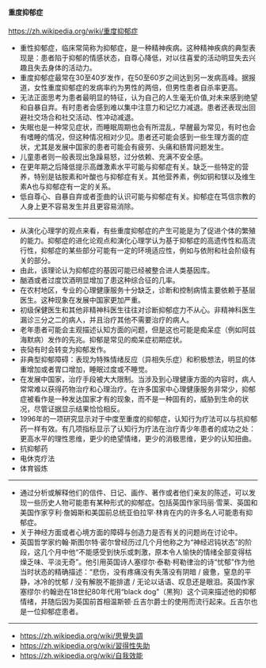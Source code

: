 #### 重度抑郁症
https://zh.wikipedia.org/wiki/重度抑郁症
- 重性抑郁症，临床常简称为抑郁症，是一种精神疾病。这种精神疾病的典型表现是：患者陷于抑郁的情感状态，自尊心降低，对以往喜爱的活动明显失去兴趣且失去身体的活动力。
- 重度抑郁症最常在30至40岁发作，在50至60岁之间达到另一发病高峰。据报道，女性重度抑郁症的发病率约为男性的两倍，但男性患者自杀率更高。
- 无法正面思考为患者最明显的特征，认为自己的人生毫无价值,对未来感到绝望和自暴自弃。有时患者会感到难以集中注意力和记忆力减退。患者还表现出回避社交场合和社交活动、性冲动减退。
- 失眠也是一种常见症状，而睡眠周期也会有所混乱，早醒最为常见，有时也会有嗜睡的情况，但这种情况相对少见。患者还可能会感到一些生理方面的症状，尤其是发展中国家的患者可能会有疲劳、头痛和肠胃问题发生。
- 儿童患者则一般表现出急躁易怒，过分依赖、充满不安全感。
- 在更年期之后降低提示高雌激素水平可能与抑郁症有关。缺乏一些特定的营养，特别是钴胺素和叶酸也与抑郁症有关。其他营养素，例如铜和镁以及维生素A也与抑郁症有一定的关系。
- 低自尊心、自暴自弃或者歪曲的认识可能与抑郁症有关。抑郁症在笃信宗教的人身上更不容易发生并且更容易消除。
---
- 从演化心理学的观点来看，有些重度抑郁症的产生可能是为了促进个体的繁殖的能力。抑郁症的进化论观点和演化心理学认为基于抑郁症的高遗传性和高流行性，抑郁症的某些部分可能有一定的环境适应性，例如与依附和社会阶级有关的部分。
- 由此，该理论认为抑郁症的基因可能已经被整合进人类基因库。
- 酗酒或者过度饮酒明显增加了患这种综合征的几率。
- 在农村地区，专业的心理健康服务十分缺乏，诊断和控制病情主要依赖于基层医生。这种现象在发展中国家更加严重。
- 初级保健医生和其他非精神科医生往往对诊断抑郁症力不从心。非精神科医生漏诊三分之二的病人，并且治疗其他不需要治疗的病人。
- 老年患者可能会主观描述认知方面的问题，但是这也可能是痴呆症（例如阿兹海默病）发作的先兆。抑郁是常见的痴呆症初期症状。
- 丧恸有时会转变为抑郁发作。
- 非典型抑郁障碍：表现为特殊情绪反应（异相失乐症）和积极想法，明显的体重增加或者胃口增加，睡眠过度或不睡觉。
- 在发展中国家，治疗手段被大大限制。当涉及到心理健康方面的内容时，病人常常难以获得药物治疗和心理治疗。在许多国家中心理健康服务非常少，抑郁症被看作是一种发达国家才有的现象，而不是一种固有的，威胁到生命的状况，尽管证据显示结果恰恰相反。
- 1996年的一项研究显示对于中度至重度的抑郁症，认知行为疗法可以与抗抑郁药一样有效。有几项指标显示了认知行为疗法在治疗青少年患者的成功之处：更高水平的理性思维，更少的绝望情绪，更少的消极思维，更少的认知扭曲。
- 抗抑郁药
- 电休克疗法
- 体育锻炼
---
- 通过分析或解释他们的信件、日记、画作、著作或者他们亲友的陈述，可以发现一些历史人物可能患有某种形式的抑郁症。包括英国作家玛丽·雪莱、英国和美国作家亨利·詹姆斯和美国前总统亚伯拉罕·林肯在内的许多名人可能患有抑郁症。
- 关于神经方面或者心境方面的障碍与创造力是否有关的问题尚在讨论中。
- 英国哲学家约翰·斯图尔特·密尔曾经历过几个月他称之为“神经迟钝状态”的阶段，这几个月中他“不能感受到快乐或刺激，原本令人愉快的情绪全部变得枯燥乏味、平淡无奇”。他引用英国诗人塞缪尔·泰勒·柯勒律治的诗“忧郁”作为他当时状态的精确描述：“悲伤，没有疼痛没有失落没有阴暗 / 疲惫，窒息的平静，冰冷的忧郁 / 没有解脱不能排遣 / 无论以话语、叹息还是眼泪。英国作家塞缪尔·约翰逊在18世纪80年代用“black dog”（黑狗）这个词来描述他的抑郁情绪，并随后因为英国前首相温斯顿·丘吉尔爵士的使用而流行起来。丘吉尔也是一位抑郁症患者。
---
- https://zh.wikipedia.org/wiki/思覺失調
- https://zh.wikipedia.org/wiki/習得性失助
- https://zh.wikipedia.org/wiki/自我效能
